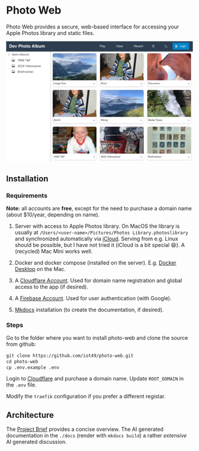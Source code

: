 # Photo Web

Photo Web provides a secure, web-based interface for accessing your Apple Photos library and static files.

![alt text](images/README/image.png)

## Installation

### Requirements

**Note:** all accounts are **free**, except for the need to purchase a domain name (about \$10/year, depending on name).

1. Server with access to Apple Photos library. On MacOS the library is usually at `/Users/<user-name>/Pictures/Photos Library.photoslibrary` and synchronized automatically via [iCloud](https://www.icloud.com/). Serving from e.g. Linux should be possible, but I have not tried it (iCloud is a bit special :smile:). A (recycled) Mac Mini works well.

2. Docker and docker compose (installed on the server). E.g. [Docker Desktop](https://docs.docker.com/desktop/) on the Mac.

3. A [Cloudflare Account](https://www.cloudflare.com/). Used for domain name registration and global access to the app (if desired).

4. A [Firebase Account](https://firebase.google.com/). Used for user authentication (with Google).

5. [Mkdocs](https://www.mkdocs.org/user-guide/installation/) installation (to create the documentation, if desired).

### Steps

Go to the folder where you want to install photo-web and clone the source from github:

```{bash}
git clone https://github.com/iot49/photo-web.git
cd photo-web
cp .env.example .env
```

Login to [Cloudflare](https://www.cloudflare.com/) and purchase a domain name. Update `ROOT_DOMAIN` in the `.env` file.

Modify the `traefik` configuration if you prefer a different registar.

## Architecture

The [Project Brief](./projectBrief.md) provides a concise overview. The AI generated documentation in the `./docs` (render with `mkdocs build`) a rather *extensive* AI generated discussion.
